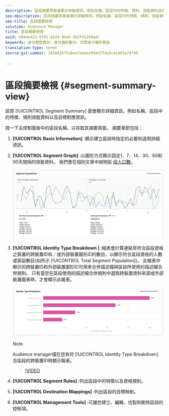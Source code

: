 ```yaml
---
description: 區段摘要頁面會顯示詳細資訊，例如名稱、區段中的特徵、規則、效能資料及目標對應資訊。
seo-description: 區段摘要頁面會顯示詳細資訊，例如名稱、區段中的特徵、規則、效能資料及目標對應資訊。
seo-title: 區段摘要檢視
solution: Audience Manager
title: 區段摘要檢視
uuid: e844e423-9701-42d4-9ba5-d82f41358adc
keywords: 身分類型劃分，身分識別劃分，受眾身分識別報告
translation-type: tm+mt
source-git-commit: 345042673a9ee7abdac994d774e5c4c893a78749

---
```



# 區段摘要檢視 {#segment-summary-view}

該頁 [!UICONTROL Segment Summary] 面會顯示詳細資訊，例如名稱、區段中的特徵、規則效能資料以及目標對應資訊。

按一下主控制面板中的區段名稱，以存取其摘要頁面。 摘要章節包括：

1. **[!UICONTROL Basic Information]** :顯示建立區段時指定的必要和選用詳細資訊。
2. **[!UICONTROL Segment Graph]** :以圖形方式顯示固定1、7、14、30、60和90天間隔的效能資料。 我們會在個別文章中說明區 [段人口數](../../features/segments/segment-builder-data.md)。

   ![區段圖](assets/segment-graph.png)

3. **[!UICONTROL Identity Type Breakdown ]** :報表會計算連結至符合區段資格之裝置的跨裝置ID和／或外部裝置圖形ID的數目，以顯示符合區段資格的人數或家庭數目(如所示 [!UICONTROL Total Segment Population])。 此報表中顯示的跨裝置ID和外部裝置圖形ID可用來合併描述檔與區段所使用的描述檔合併規則。 只有當您在區段使用的描述檔合併規則中選取跨裝置資料來源或外部裝置圖表時，才會顯示此報表。

   ![區段圖](assets/segment-type.png)

   >[!NOTE]
   >
   >Audience manager僅在您有符 [!UICONTROL Identity Type Breakdown] 合區段的跨裝置ID時顯示報表。

   >[!VIDEO](https://video.tv.adobe.com/v/27977/?captions=chi_hant)

4. **[!UICONTROL Segment Rules]** :列出區段中的特徵以及資格規則。
5. **[!UICONTROL Destination Mappings]** :列出區段的目標映射。
6. **[!UICONTROL Management Tools]** :可讓您建立、編輯、仿製和刪除區段的控制項。